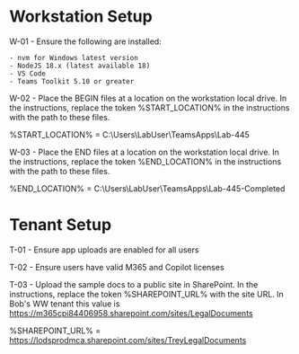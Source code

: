 # Workstation Setup

W-01 - Ensure the following are installed:

    - nvm for Windows latest version
    - NodeJS 18.x (latest available 18)
    - VS Code
    - Teams Toolkit 5.10 or greater

W-02 - Place the BEGIN files at a location on the workstation local drive. In the instructions, replace the token %START_LOCATION% in the instructions with the path to these files.

%START_LOCATION% = C:\Users\LabUser\TeamsApps\Lab-445

W-03 - Place the END files at a location on the workstation local drive. In the instructions, replace the token %END_LOCATION% in the instructions with the path to these files.

%END_LOCATION% = C:\Users\LabUser\TeamsApps\Lab-445-Completed

# Tenant Setup

T-01 - Ensure app uploads are enabled for all users

T-02 - Ensure users have valid M365 and Copilot licenses

T-03 - Upload the sample docs to a public site in SharePoint. In the instructions, replace the token %SHAREPOINT_URL% with the site URL.
       In Bob's WW tenant this value is https://m365cpi84406958.sharepoint.com/sites/LegalDocuments

%SHAREPOINT_URL% = https://lodsprodmca.sharepoint.com/sites/TreyLegalDocuments


